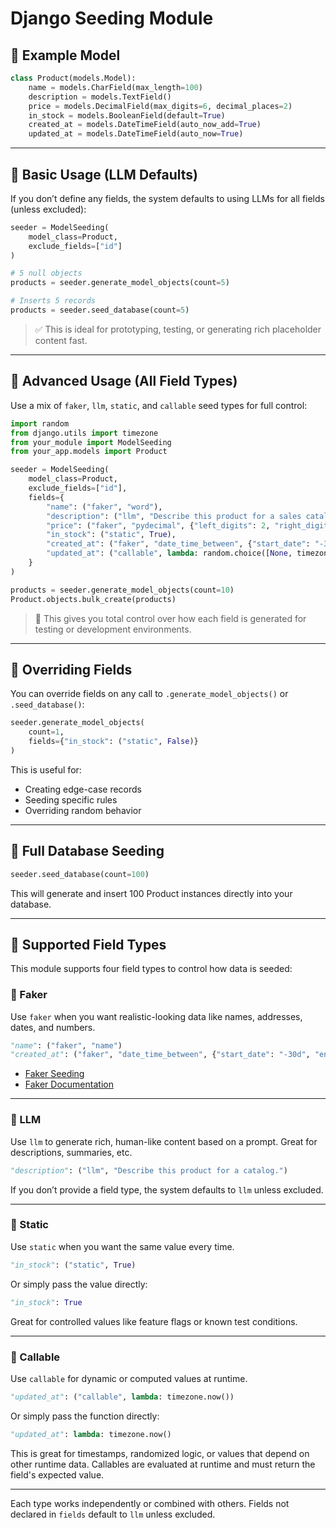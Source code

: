 # Django Seeding Module

## 🧪 Example Model

```python
class Product(models.Model):
    name = models.CharField(max_length=100)
    description = models.TextField()
    price = models.DecimalField(max_digits=6, decimal_places=2)
    in_stock = models.BooleanField(default=True)
    created_at = models.DateTimeField(auto_now_add=True)
    updated_at = models.DateTimeField(auto_now=True)
```

---

## 🚀 Basic Usage (LLM Defaults)

If you don’t define any fields, the system defaults to using LLMs for all fields (unless excluded):

```python
seeder = ModelSeeding(
    model_class=Product,    
    exclude_fields=["id"]
)

# 5 null objects
products = seeder.generate_model_objects(count=5)

# Inserts 5 records
products = seeder.seed_database(count=5)

```

> ✅ This is ideal for prototyping, testing, or generating rich placeholder content fast.

---

## 🔧 Advanced Usage (All Field Types)

Use a mix of `faker`, `llm`, `static`, and `callable` seed types for full control:

```python
import random
from django.utils import timezone
from your_module import ModelSeeding
from your_app.models import Product

seeder = ModelSeeding(
    model_class=Product,
    exclude_fields=["id"],
    fields={
        "name": ("faker", "word"),
        "description": ("llm", "Describe this product for a sales catalog."),
        "price": ("faker", "pydecimal", {"left_digits": 2, "right_digits": 2, "positive": True}),
        "in_stock": ("static", True),
        "created_at": ("faker", "date_time_between", {"start_date": "-30d", "end_date": "now"}),
        "updated_at": ("callable", lambda: random.choice([None, timezone.now()])),
    }
)

products = seeder.generate_model_objects(count=10)
Product.objects.bulk_create(products)
```

> 🧩 This gives you total control over how each field is generated for testing or development environments.

---

## 🎯 Overriding Fields

You can override fields on any call to `.generate_model_objects()` or `.seed_database()`:

```python
seeder.generate_model_objects(
    count=1,
    fields={"in_stock": ("static", False)}
)
```

This is useful for:
- Creating edge-case records
- Seeding specific rules
- Overriding random behavior

---

## 🔄 Full Database Seeding

```python
seeder.seed_database(count=100)
```

This will generate and insert 100 Product instances directly into your database.

---

## 🧰 Supported Field Types

This module supports four field types to control how data is seeded:

### 🧪 Faker

Use `faker` when you want realistic-looking data like names, addresses, dates, and numbers.

```python
"name": ("faker", "name")
"created_at": ("faker", "date_time_between", {"start_date": "-30d", "end_date": "now"})
```

- [Faker Seeding](faker.md)
- [Faker Documentation](https://faker.readthedocs.io/en/master/)

---

### 🧠 LLM

Use `llm` to generate rich, human-like content based on a prompt. Great for descriptions, summaries, etc.

```python
"description": ("llm", "Describe this product for a catalog.")
```

If you don’t provide a field type, the system defaults to `llm` unless excluded.

---

### 📌 Static

Use `static` when you want the same value every time.

```python
"in_stock": ("static", True)
```

Or simply pass the value directly:

```python
"in_stock": True
```

Great for controlled values like feature flags or known test conditions.

---

### 🧮 Callable

Use `callable` for dynamic or computed values at runtime.

```python
"updated_at": ("callable", lambda: timezone.now())
```

Or simply pass the function directly:

```python
"updated_at": lambda: timezone.now()
```

This is great for timestamps, randomized logic, or values that depend on other runtime data.
Callables are evaluated at runtime and must return the field's expected value.

---

Each type works independently or combined with others. Fields not declared in `fields` default to `llm` unless excluded.

